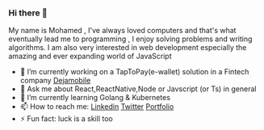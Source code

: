 ### Hi there 👋
My name is Mohamed , I've always loved computers and that's what eventually lead me to programming , I enjoy solving problems and writing algorithms. I am also very interested in web development especially the amazing and ever expanding world of JavaScript
- 🔭 I’m currently working on a TapToPay(e-wallet) solution in a Fintech company [Dejamobile](https://dejamobile.com/)
- 💬 Ask me about React,ReactNative,Node or Javscript (or Ts) in general
- 🌱 I’m currently learning Golang & Kubernetes
- 📫 How to reach me: 
[Linkedin](https://www.linkedin.com/in/mohamed-nouri-80396515b/)
[Twitter](https://twitter.com/MoNouri97)
[Portfolio](https://monouri97.github.io/)
- ⚡ Fun fact: luck is a skill too
<!--
**MoNouri97/MoNouri97** is a ✨ _special_ ✨ repository because its `README.md` (this file) appears on your GitHub profile.

Here are some ideas to get you started:

- 🔭 I’m currently working on ...
- 🌱 I’m currently learning ...
- 👯 I’m looking to collaborate on ...
- 🤔 I’m looking for help with ...
- 💬 Ask me about ...
- 📫 How to reach me: ...
- 😄 Pronouns: ...
- ⚡ Fun fact: ...
-->
